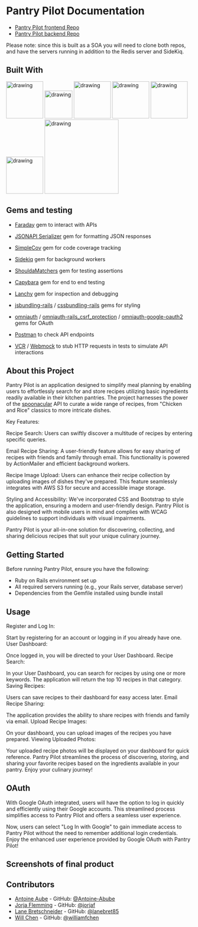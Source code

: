 # Pantry Pilot Documentation
- [Pantry Pilot frontend Repo](https://github.com/Pantry-Pilot/pantry_pilot_fe)
- [Pantry Pilot backend Repo](https://github.com/Pantry-Pilot/pantry_pilot_be)

Please note: since this is built as a SOA you will need to clone both repos, and have the servers running in addition to the Redis server and SideKiq. 

## Built With
<img src="https://logowik.com/content/uploads/images/heroku8748.jpg" alt="drawing" width="100"/>
<img src="https://mikewilliamson.files.wordpress.com/2010/05/rails_on_ruby.jpg" alt="drawing" width="75"/>
<img src="https://codekitapp.com/images/help/free-bootstrap-icon@2x.png" alt="drawing" width="100"/>
<img src="https://logowik.com/content/uploads/images/circleci8026.jpg" alt="drawing" width="100"/>
<img src="https://www.loginradius.com/blog/static/a9dad0fc4bf1af95243aa5e2d017bc22/a8669/google_cover.jpg" alt="drawing" width="100"/>
<img src="https://www.logo.wine/a/logo/Redis/Redis-Logo.wine.svg" alt="drawing" width="100"/>
<img src="https://media.licdn.com/dms/image/D4E12AQHm9dDtv5rBBw/article-cover_image-shrink_423_752/0/1661430629065?e=1704931200&v=beta&t=lY1QnNdVsmfW9wBOz6z0VgEqoej23aS_lnN9XIPwzIU" alt="drawing" width="200"/>

## Gems and testing 
- [Faraday](https://github.com/lostisland/faraday) gem to interact with APIs
- [JSONAPI Serializer](https://github.com/jsonapi-serializer/jsonapi-serializer) gem for formatting JSON responses
- [SimpleCov](https://github.com/simplecov-ruby/simplecov) gem for code coverage tracking
- [Sidekiq](https://sidekiq.org/) gem for background workers
- [ShouldaMatchers](https://github.com/thoughtbot/shoulda-matchers) gem for testing assertions
- [Capybara](https://github.com/morris-lab/Capybara) gem for end to end testing 
- [Lanchy](https://github.com/copiousfreetime/launchy) gem for inspection and debugging
- [jsbundling-rails](https://github.com/rails/jsbundling-rails) / [cssbundling-rails](https://github.com/rails/cssbundling-rails) gems for styling 
- [omniauth](https://github.com/omniauth/omniauth) / [omniauth-rails_csrf_protection](https://github.com/cookpad/omniauth-rails_csrf_protection) / [omniauth-google-oauth2](https://github.com/zquestz/omniauth-google-oauth2) gems for OAuth

- [Postman](https://www.postman.com/) to check API endpoints
- [VCR](https://github.com/vcr/vcr) / [Webmock](https://github.com/bblimke/webmock) to stub HTTP requests in tests to simulate API interactions

## About this Project
Pantry Pilot is an application designed to simplify meal planning by enabling users to effortlessly search for and store recipes utilizing basic ingredients readily available in their kitchen pantries. The project harnesses the power of the [spoonacular](https://spoonacular.com/food-api) API to curate a wide range of recipes, from "Chicken and Rice" classics to more intricate dishes.

Key Features:

Recipe Search: Users can swiftly discover a multitude of recipes by entering specific queries.

Email Recipe Sharing: A user-friendly feature allows for easy sharing of recipes with friends and family through email. This functionality is powered by ActionMailer and efficient background workers.

Recipe Image Upload: Users can enhance their recipe collection by uploading images of dishes they've prepared. This feature seamlessly integrates with AWS S3 for secure and accessible image storage.

Styling and Accessibility: We've incorporated CSS and Bootstrap to style the application, ensuring a modern and user-friendly design. Pantry Pilot is also designed with mobile users in mind and complies with WCAG guidelines to support individuals with visual impairments.

Pantry Pilot is your all-in-one solution for discovering, collecting, and sharing delicious recipes that suit your unique culinary journey.

## Getting Started
Before running Pantry Pilot, ensure you have the following:

- Ruby on Rails environment set up
- All required servers running (e.g., your Rails server, database server)
- Dependencies from the Gemfile installed using bundle install

## Usage
Register and Log In:

Start by registering for an account or logging in if you already have one.
User Dashboard:

Once logged in, you will be directed to your User Dashboard.
Recipe Search:

In your User Dashboard, you can search for recipes by using one or more keywords. The application will return the top 10 recipes in that category.
Saving Recipes:

Users can save recipes to their dashboard for easy access later.
Email Recipe Sharing:

The application provides the ability to share recipes with friends and family via email.
Upload Recipe Images:

On your dashboard, you can upload images of the recipes you have prepared.
Viewing Uploaded Photos:

Your uploaded recipe photos will be displayed on your dashboard for quick reference.
Pantry Pilot streamlines the process of discovering, storing, and sharing your favorite recipes based on the ingredients available in your pantry. Enjoy your culinary journey!

## OAuth
With Google OAuth integrated, users will have the option to log in quickly and efficiently using their Google accounts. This streamlined process simplifies access to Pantry Pilot and offers a seamless user experience.

Now, users can select "Log In with Google" to gain immediate access to Pantry Pilot without the need to remember additional login credentials. Enjoy the enhanced user experience provided by Google OAuth with Pantry Pilot!

## Screenshots of final product

## Contributors
- [Antoine Aube](https://www.linkedin.com/in/antoineaube/)                - GitHub: [@Antoine-Abube](https://github.com/Antoine-Aube)
- [Jorja Flemming](https://www.linkedin.com/in/jorjaf/)                   - GitHub: [@jorjaf](https://github.com/jorjaf)
- [Lane Bretschneider](https://www.linkedin.com/in/lanebretschneider/)    - GitHub: [@lanebret85](https://github.com/lanebret85)
- [Will Chen](https://www.linkedin.com/in/williamfchen/)                  - GitHub: [@williamfchen](https://github.com/williamfchen)
